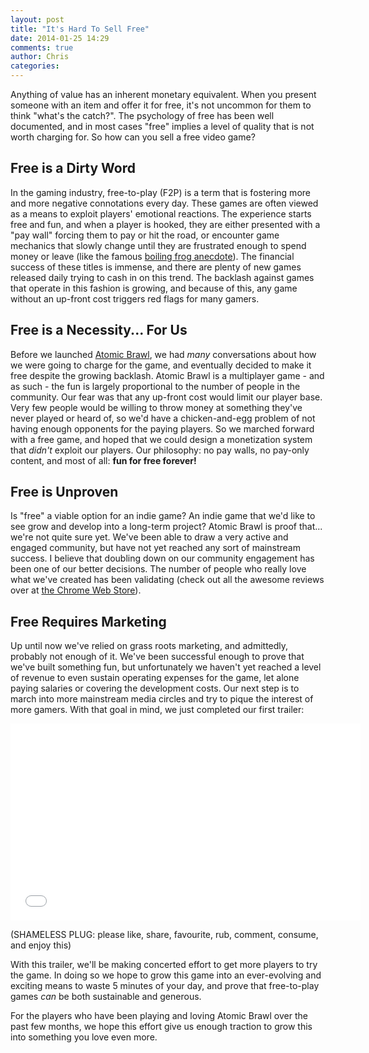 ```yaml
---
layout: post
title: "It's Hard To Sell Free"
date: 2014-01-25 14:29
comments: true
author: Chris
categories:
---
```


Anything of value has an inherent monetary equivalent. When you present someone with an item and offer it for free, it's not uncommon for them to think "what's the catch?". The psychology of free has been well documented, and in most cases "free" implies a level of quality that is not worth charging for. So how can you sell a free video game?

<!-- more -->

## Free is a Dirty Word

In the gaming industry, free-to-play (F2P) is a term that is fostering more and more negative connotations every day. These games are often viewed as a means to exploit players' emotional reactions. The experience starts free and fun, and when a player is hooked, they are either presented with a "pay wall" forcing them to pay or hit the road, or encounter game mechanics that slowly change until they are frustrated enough to spend money or leave (like the famous <a href="http://en.wikipedia.org/wiki/Boiling_frog">boiling frog anecdote</a>). The financial success of these titles is immense, and there are plenty of new games released daily trying to cash in on this trend. The backlash against games that operate in this fashion is growing, and because of this, any game without an up-front cost triggers red flags for many gamers.

## Free is a Necessity... For Us

Before we launched <a href="http://atomicbrawl.com/">Atomic Brawl</a>, we had <em>many</em> conversations about how we were going to charge for the game, and eventually decided to make it free despite the growing backlash. Atomic Brawl is a multiplayer game - and as such - the fun is largely proportional to the number of people in the community. Our fear was that any up-front cost would limit our player base. Very few people would be willing to throw money at something they've never played or heard of, so we'd have a chicken-and-egg problem of not having enough opponents for the paying players. So we marched forward with a free game, and hoped that we could design a monetization system that <em>didn't</em> exploit our players. Our philosophy: no pay walls, no pay-only content, and most of all: <strong>fun for free forever!</strong>

## Free is Unproven

Is "free" a viable option for an indie game? An indie game that we'd like to see grow and develop into a long-term project? Atomic Brawl is proof that... we're not quite sure yet. We've been able to draw a very active and engaged community, but have not yet reached any sort of mainstream success. I believe that doubling down on our community engagement has been one of our better decisions. The number of people who really love what we've created has been validating (check out all the awesome reviews over at <a target=“_new” href="https://chrome.google.com/webstore/detail/atomic-brawl/jnpalbhkepkfjaobblnkadiccmffklpe/reviews?hl=en&gl=CA&authuser=0">the Chrome Web Store</a>).

## Free Requires Marketing

Up until now we've relied on grass roots marketing, and admittedly, probably not enough of it. We've been successful enough to prove that we've built something fun, but unfortunately we haven't yet reached a level of revenue to even sustain operating expenses for the game, let alone paying salaries or covering the development costs. Our next step is to march into more mainstream media circles and try to pique the interest of more gamers. With that goal in mind, we just completed our first trailer:

<center>
<iframe width="560" height="315" src="//www.youtube.com/embed/EM5gNZF2x6I?rel=0" frameborder="0" allowfullscreen></iframe>
</center>

(SHAMELESS PLUG: please like, share, favourite, rub, comment, consume, and enjoy this)

With this trailer, we'll be making concerted effort to get more players to try the game. In doing so we hope to grow this game into an ever-evolving and exciting means to waste 5 minutes of your day, and prove that free-to-play games <em>can</em> be both sustainable and generous.

For the players who have been playing and loving Atomic Brawl over the past few months, we hope this effort give us enough traction to grow this into something you love even more.
